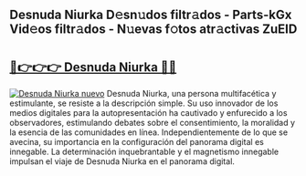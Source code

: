 ## Desnuda Niurka D𝚎sn𝚞dos filtr𝚊dos - Parts-kGx Vid𝚎os filtr𝚊dos - N𝚞evas f𝚘tos atr𝚊ctivas ZuEID

# <h2><a href="http://mbd0kg.tromn.icu/?c=Desnuda+Niurka">🔗👉👉👉 Desnuda Niurka 🔗🔗</a></h2>

[![Desnuda Niurka nuevo](https://i.imgur.com/pEAQMta.gif)](http://mbd0kg.tromn.icu/?c=Desnuda+Niurka)
Desnuda Niurka, una persona multifacética y estimulante, se resiste a la descripción simple. Su uso innovador de los medios digitales para la autopresentación ha cautivado y enfurecido a los observadores, estimulando debates sobre el consentimiento, la moralidad y la esencia de las comunidades en línea. Independientemente de lo que se avecina, su importancia en la configuración del panorama digital es innegable. La determinación inquebrantable y el magnetismo innegable impulsan el viaje de Desnuda Niurka en el panorama digital.

